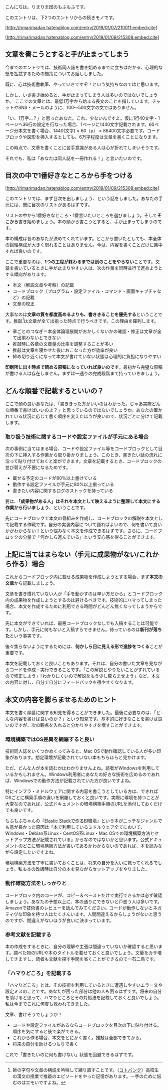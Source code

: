 こんにちは。りまりま団のもふもふです。

このエントリは、下2つのエントリからの続きモノです。



[http://rimarimadan.hatenablog.com/entry/2019/01/07/210011:embed:cite]


[http://rimarimadan.hatenablog.com/entry/2019/01/09/215308:embed:cite]


## 文章を書こうとすると手が止まってしまう

今までのエントリでは、技術同人誌を書き始めるまでに立ちはだかる、心理的な壁を払拭するための施策についてお話ししました。

既に、心は技術書執筆、やっていきですぞ！という気持ちなのではと思います。

しかし、いざ書き始めると、手が止まってしまう人は多いのではないでしょうか。
ここでの文章とは、最低1万字から始まる長文のことを指しています。チャットやSNS・メールのように、100〜500文字の文ではありません。

「い、1万字…？」と思ったあなた。これ、少ないんですよ。仮に1行40文字・1ページへ36行の設定を行なった場合、1ページに1440文字記載されます。60ページ分本文を書く場合、1440(文字) × 60（p） = 86400文字必要です。コードブロックや図形を挿入するとしても、6万字程度は文章を書くことになります。

この時点で、文章を書くことに苦手意識がある人は心が折れてしまいそうです。

それでも、私は「あなたは同人誌を一冊作れる！」と言いたいのです。

## 目次の中で1番好きなところから手をつける

[http://rimarimadan.hatenablog.com/entry/2019/01/09/215308:embed:cite]

このエントリでは、まず目次を出しましょう、という話をしました。あなたの手元には、既に目次のリストがあるはずです。

リストの中から1番好きなところ・1番言いたいところを選びましょう。そして**そこから**書き始めましょう。本の頭から書こうとすると、手が止まってしまうのです。

本の構成は昔のあなたが決めてくれています。どこから書いたとしても、本全体の論理構成が大きく崩れることはありません。今は、内容を書くことだけに集中すれば良いのです。

ここで重要なのは、**1つの工程が終わるまでは別のことをやらない**ことです。文章を書いているときに手が止まりやすい人は、次の作業を同時並行で進めようとする傾向があります。

- 本文（解説文章や考察）の記載
- コードブロック（プログラム・設定ファイル・コマンド・画面キャプチャなど）の記載
- 文章の校正

大事なのは**文章の質を都度高めるよりも、書ききることを優先する**ということです。推敲[^suikou]は文章が全て出揃った時点で行うべきです。この理由を羅列します。

[^suikou]: 師の字句や文章の構成を吟味して練り直すことです。（[コトバンク](https://kotobank.jp/word/%E6%8E%A8%E6%95%B2-5396890)）高校生の漢文の授業で推敲のエピソードをやった記憶があります。一字のために悩むのはエモいですよね。

- 章ごとのつなぎ＝本全体論理展開がおかしくないかの確認・修正は文章が全て出揃わないとできない
- 推敲時に各章の文章量の比率を調整することが多い
- 推敲は文章を寝かせた後におこなった方が効率が良い
- 締め切り近くになって本文が書けていない状態は心理的に負担になりやすい

**印刷所に出す時点で読める原稿になっていれば良いのです**。最初から完璧な原稿が書ける人は存在しません。まずは一通りの完成段階まで持っていきましょう。

## どんな順番で記載するといいの？

ここで頭の良いあなたは、「書ききった方がいいのはわかった。じゃあ実際どんな順番で書けばいいのよ？」と思っているのではないでしょうか。あなたの置かれている状況に応じて書く順序を変えたほうが良いので、状況ごとに分けて記載します。

### 取り扱う技術に関するコードや設定ファイルが手元にある場合

次の事例に当てはまる場合、コードや設定ファイル等をコードブロックとして目次の下に挿入する作業から取り掛かりましょう。このとき、書きたい話の流れに沿って貼り付けておくと楽ができます。文章を記載するとき、コードブロックの並び替えが不要になるためです。

- 載せる予定のコードが80%以上書けている
- 動作する設定ファイルが手元に80%以上揃っている
- 書きたい内容に関するログのストックを持っている

要は、**「成果物がある人」はそれを本文として映えるように整理して本文にする作業から行いましょう**、ということです。

先にコードブロックで本文の骨組みを作成し、コードブロックの解説を本文として記載する作戦です。自分の実装内容について語ればよいので、何を書いて良いかがわからない！という悩みなく本文を作成できるはずです。さらに、コードブロックの分量で「何かしら進んでいる」という安心感を得ることができます。

## 上記に当てはまらない（手元に成果物がない/これから作る）場合

これからコードブロック内に載せる成果物を作成しようとする場合、まず**本文の文章**から記載しましょう。

文章を書き慣れていない人が「手を動かすのは早い方だから」とコードブロック内の成果物を作成しようとするのは避けるべきです。技術的にハマってしまった場合、本文を作成するために利用できる時間がどんどん無くなってしまうからです。

先に本文ができていれば、最悪コードブロックなしでも入稿することは可能です。しかし、手元に何もないと入稿すらできません。待っているのは**新刊が落ちた**という事実です。

後々焦らないようにするためには、**何かしら目に見える形で進捗をつくる**ことが重要です。

本文を記載しておくと良いこともあります。それは、自分の書いた文章を見ながらコードを作成・実行できることです。「この解説とやりたいことがずれているので修正しよう」「わかりにくいので解説をもう少し膨らませよう」など、本文の内容に対し、自分で自分にフィードバックを得やすくなります。

## 本文の内容を膨らませるためのヒント

本文を書く順番に関する知見を得ることができました。最後に必要なのは、「どんな内容を書けば良いのか？」という知見です。基本的に好きなことを書けば良いのですが、次の観点を入れると分かりやすさを増すことができます。

### 環境構築ではOS差異を網羅すると良い

技術同人誌をいくつかめくってみると、Mac OSで動作確認している人が多い印象があります。想定環境が記載されていない本もちらほらと見かけます。

ただ、どんな人が本を読むかはわかりませんよね。読者がWindowsを利用しているかもしれません。Windows利用者にあなたの好きな技術を広めるのであれば、Windowsでの動作方法が記載されていた方が良いですよね。

特にインフラ・ミドルウェアに関する内容を書こうとしている方は、できればOSごとに構築手順の違いを網羅しておくと良いです。実際に環境を持つことが大変なのであれば、公式ドキュメントの環境構築手順のURLを添付しておくだけでも良いです。

もふもふちゃんの『[Elastic Stackで作るBI環境](http://amzn.asia/d/be7bGtk)』という本がニッチなジャンルでも息が長かった原因は「本で利用しているミドルウェア全てにおいて、Windows・Debian系Linux・CentOS系Linux・Mac OSでの環境構築方法とセットアップ方法が記載されている」からなのではないかと思います。公式ドキュメントのどこに環境構築方法が書いてあるかわからないのであれば、本を読みながら設定したいですよね。

環境構築方法を丁寧に書いておくことは、将来の自分を大いに救ってくれるでしょう。私も本の改版時は自分の本を見ながらセットアップをやりました。

###  動作確認方法をしっかりと

コードブロック内のコードが、コピー＆ペーストだけで実行できるかは必ず確認しましょう。あなたの予想以上に、本の通りにできないと戸惑う人は多いです。Amazonで技術書のレビューを読んでみてください。コードが動作しないとネガティヴな印象を持つ人はたくさんいます。人間間違えるからしょうがないと思うのですが、間違えがないほうが良いに決まっています。

### 参考文献を記載する

本の作成をするときに、自分の理解や主張は間違っていないか確認すると思います。調べた物のURLや本のタイトルを載せておくと良いでしょう。文量をカサ増しできますし、読者も文献を探す手間を省くことができるので一石二鳥です。

### 「ハマりどころ」を記載する

「ハマりどころ」とは、その技術を利用しているときに遭遇しやすいエラー文や設定ミスのことです。あなたが困った部分は他の人も困るはずです。将来の自分を助けると思って、ハマりどころとその対処法を記載しておくと良いでしょう。私は今までこれに何度も救われてきました。

文章、書けそうでしょうか？

- コードや設定ファイルがあるならコードブロックを目次の下に貼り付ける。順序を気にすると後で楽ができる。
- これから作る場合、本文をとにかく書く。推敲は全部できてから。
- 将来の自分を助けるつもりで書く

これで「書きたいのに何も書けない」状態を回避できるはずです。